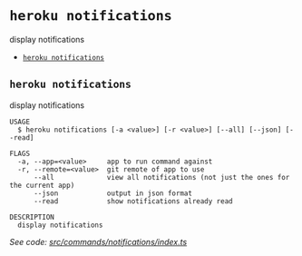 `heroku notifications`
======================

display notifications

* [`heroku notifications`](#heroku-notifications)

## `heroku notifications`

display notifications

```
USAGE
  $ heroku notifications [-a <value>] [-r <value>] [--all] [--json] [--read]

FLAGS
  -a, --app=<value>     app to run command against
  -r, --remote=<value>  git remote of app to use
      --all             view all notifications (not just the ones for the current app)
      --json            output in json format
      --read            show notifications already read

DESCRIPTION
  display notifications
```

_See code: [src/commands/notifications/index.ts](https://github.com/heroku/cli/blob/v10.13.3-beta.0/packages/cli/src/commands/notifications/index.ts)_
